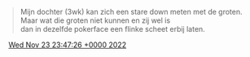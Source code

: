 > Mijn dochter \(3wk\) kan zich een stare down meten met de groten\. Maar wat die groten niet kunnen en zij wel is  
> dan in dezelfde pokerface een flinke scheet erbij laten\.

<img src="../../media/tweet.ico" width="12" /> [Wed Nov 23 23:47:26 +0000 2022](https://twitter.com/DromerDenker/status/1595564711764021250)